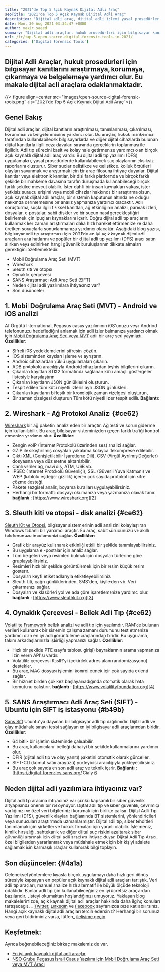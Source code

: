 ```yaml
---
title: "2021'de Top 5 Açık Kaynak Dijital Adli Araç" 
seoTitle: "2021'de Top 5 Açık Kaynak Dijital Adli Araç" 
description: "Dijital adli araç, dijital adli işlemi yasal prosedürler için basit ve kolay hale getirmeye yardımcı olur. Bu makalede açık kaynaklı dijital adli araçlar listelenmektedir." 
date: Mon, 30 Aug 2021 03:34:47 +0000
author: yasir saeed
summary: "Dijital adli araçlar, hukuk prosedürleri için bilgisayar kanıtlarını araştırmaya, korumaya, çıkarmaya ve belgelemeye yardımcı olur. Bu makale dijital adli araçlara odaklanmaktadır." 
url: /tr/top-5-open-source-digital-forensic-tools-in-2021/
categories: ['Digital Forensic Tools']
---
```


## Dijital Adli Araçlar, hukuk prosedürleri için bilgisayar kanıtlarını araştırmaya, korumaya, çıkarmaya ve belgelemeye yardımcı olur. Bu makale dijital adli araçlara odaklanmaktadır.

{{< figure align=center src="images/open-source-digital-forensic-tools.png" alt="2021'de Top 5 Açık Kaynak Dijital Adli Araç">}}


## **Genel Bakış** 
Dijital adli araçlar, dijital kanıtların araştırılması, tanımlanması, çıkarılması, korunması ve belgelenmesine yardımcı olur. Bu araçlar, hukuk mahkemesi tarafından kullanılabilecek bilgisayarlarda ve diğer dijital cihazlarda bulunan dijital kanıtlarla ilgili ceza davaları sırasında gerçeklerin toplanması ile ilgilidir. Adli tıp sürecini basit ve kolay hale getirmenize yardımcı olan birçok açık kaynaklı dijital adli araç vardır. Bu dijital adli tıp yazılımı (DFS) uygulamaları, yasal prosedürlerde kullanılabilecek suç olaylarının eksiksiz raporlarını oluşturur. Siber suçlar geliştikçe ve geliştikçe, kolluk örgütleri olayları savunmak ve araştırmak için bir araç filosuna ihtiyaç duyarlar.
Dijital kanıtlar veya elektronik kanıtlar, bir dizi farklı platformda ve birçok farklı şekilde bir mahkeme davasına tarafın duruşmada kullanabileceği birçok farklı şekilde mevcut olabilir. İster dahili bir insan kaynakları vakası, ister yetkisiz sunucu erişimi veya mobil cihazlar hakkında bir araştırma olsun, açık kaynak dijital adli araçlar, bir sistemin kaputunun altında ne olduğu hakkında derinlemesine bir analiz yapmanıza yardımcı olacaktır. Adli soruşturma, suçla ilgili fiziksel kanıtları, ağ etkinliğinin analizi, parmak izleri, dosyalar, e-postalar, sabit diskler ve bir suçun nasıl gerçekleştiğini belirlemek için ipuçları kaynaklarını içerir. Doğru dijital adli tıp araçlarını kullanmak her zaman araştırmaları daha hızlı hareket ettirmenize ve daha üretken sonuçlarla sonuçlanmanıza yardımcı olacaktır.
Aşağıdaki blog yazısı, bilgisayar adli tıp araştırması için 2021'de en iyi açık kaynak dijital adli araçların ana hatlarını ve popüler bir dijital adli tıp yazılımı (DFS) aracı satın alırken veya edinirken hangi güvenlik kuruluşlarının dikkate almaları gerektiğini özetlemektedir.
  * Mobil Doğrulama Araç Seti (MVT)
  * Wireshark
  * Sleuth kiti ve otopsi
  * Oynaklık çerçevesi
  * SANS Araştırmacı Adli Araç Seti (SIFT)
  * Neden dijital adli yazılımlara ihtiyacınız var?
  * Son düşünceler

## 1. Mobil Doğrulama Araç Seti (MVT) - Android ve iOS analizi
Af Örgütü International, Pegasus casus yazılımının iOS'unuzu veya Andriod telefonunuzu hedeflediğini anlamak için adli izler bulmanıza yardımcı olmak için [Mobil Doğrulama Araç Seti veya MVT][1] adlı bir araç seti yayınladı.
**Özellikler**:
  * Şifreli iOS yedeklemelerini şifresini çözün.
  * İOS sisteminden kayıtları işleme ve ayrıştırın.
  * Android cihazlardan yüklü uygulamaları çıkarın.
  * ADB protokolü aracılığıyla Android cihazlardan teşhis bilgilerini çıkarın.
  * Çıkarılan kayıtları STIX2 formatında sağlanan kötü amaçlı göstergeler listesiyle karşılaştırın.
  * Çıkarılan kayıtların JSON günlüklerini oluşturun.
  * Tespit edilen tüm kötü niyetli izlerin ayrı JSON günlükleri.
  * Çıkarılan kayıtların birleşik bir kronolojik zaman çizelgesi oluşturun,
  * Bir zaman çizelgesi oluşturun Tüm kötü niyetli izler tespit edilir.
**Bağlantı**:

## 2. Wireshark - Ağ Protokol Analizi {#ce62}

[Wireshark][2] bir ağ paketini analiz eden bir araçtır. Ağ testi ve sorun giderme için kullanılabilir. Bu araç, bilgisayar sisteminizden geçen farklı trafiği kontrol etmenize yardımcı olur.
**Özellikler**:
  * Zengin VoIP (İnternet Protokolü üzerinden ses) analizi sağlar.
  * GZIP ile sıkıştırılmış dosyaları yakalama kolayca dekomprese edilebilir.
  * Çıktı XML (Genişletilebilir İşaretleme Dili), CSV (Virgül Ayrılmış Değerler) dosyasına veya düz metne aktarılabilir.
  * Canlı veriler ağ, mavi diş, ATM, USB vb.
  * IPSEC (İnternet Protokolü Güvenliği), SSL (Güvenli Yuva Katmanı) ve WEP (kablolu eşdeğer gizlilik) içeren çok sayıda protokol için şifre çözme desteği.
  * Pakete sezgisel analiz, boyama kuralları uygulayabilirsiniz.
  * Herhangi bir formatta dosyayı okumanıza veya yazmanıza olanak tanır.
**bağlantı** : [https://www.wireshark.org][2]

## 3. Sleuth kiti ve otopsi - disk analizi {#ce62}

[Sleuth Kit ve Otopsi][3], bilgisayar sistemlerinin adli analizini kolaylaştıran Windows tabanlı bir yardımcı araçtır. Bu araç, sabit sürücünüzü ve akıllı telefonunuzu incelemenizi sağlar.
**Özellikler**:
  * Grafik bir arayüz kullanarak etkinliği etkili bir şekilde tanımlayabilirsiniz.
  * Bu uygulama e -postalar için analiz sağlar.
  * Tüm belgeleri veya resimleri bulmak için dosyaları türlerine göre gruplayabilirsiniz.
  * Resimleri hızlı bir şekilde görüntülemek için bir resim küçük resim gösterir.
  * Dosyaları keyfi etiket adlarıyla etiketleyebilirsiniz.
  * Sleuth kiti, çağrı günlüklerinden, SMS'den, kişilerden vb. Veri çıkarmanızı sağlar.
  * Dosyaları ve klasörleri yol ve ada göre işaretlemenize yardımcı olur.
**bağlantı** : [https://www.sleuthkit.org][3]

## 4. Oynaklık Çerçevesi - Bellek Adli Tıp {#ce62}

[Volatilite Framework][4] bellek analizi ve adli tıp için yazılımdır. RAM'de bulunan verileri kullanarak bir sistemin çalışma zamanı durumunu test etmenize yardımcı olan en iyi adli görüntüleme araçlarından biridir. Bu uygulama, takım arkadaşlarınızla işbirliği yapmanızı sağlar.
**Özellikler**:
  * Hızlı bir şekilde PTE (sayfa tablosu girişi) bayraklarının arama yapmanıza izin veren API'sı vardır.
  * Volatilite çerçevesi KaslR'yi (çekirdek adres alanı randomizasyonu) destekler.
  * Bu araç, MAC dosyası işlemini kontrol etmek için çok sayıda eklenti sağlar.
  * Bir hizmet birden çok kez başlayamadığında otomatik olarak hata komutunu çalıştırır.
**bağlantı** : [https://www.volatilityfoundation.org][4]

## 5. SANS Araştırmacı Adli Araç Seti (SIFT) - Ubuntu için SIFT iş istasyonu {#b49b}

[Sans Sift][5] Ubuntu'ya dayanan bir bilgisayar adli tıp dağılımıdır. Dijital adli ve olay müdahale sınavı tesisi sağlayan en iyi bilgisayar adli araçlarından biridir.
**Özellikler**:
  * 64 bitlik bir işletim sisteminde çalışabilir.
  * Bu araç, kullanıcıların belleği daha iyi bir şekilde kullanmalarına yardımcı olur.
  * DFIR (dijital adli tıp ve olay yanıtı) paketini otomatik olarak günceller.
  * SIFT-CLI (komut satırı arayüzü) yükleyicisi aracılığıyla yükleyebilirsiniz.
  * Bu araç çok sayıda en son adli araç ve teknik içerir.
**Bağlantı** : [https://digital-forensics.sans.org/ Cialy [6]

## Neden dijital adli yazılımlara ihtiyacınız var?
Dijital adli tıp aracına ihtiyacınız var çünkü kapsamlı bir siber güvenlik altyapısında önemli bir rol oynuyor. Dijital adli tıp ve siber güvenlik, çevrimiçi varlığınızı ve özel veri bilgilerinizi korumak için birlikte çalışır. Dijital Adli Tıp Yazılımı (DFS), güvenlik olayları bağlamında BT sistemlerini, yönlendiricileri veya sunucuları araştırmada uzmanlaşmıştır.
Dijital adli tıp, siber tehditleri tanımlamak için şirketler ve hukuk firmaları için yararlı olabilir. İşletmeniz, kimlik hırsızlığı, sahtekarlık ve diğer dijital suç riskini azaltarak siber güvenliği artırmak için dijital adli araçlara ihtiyaç duyar. Dijital Adli Tıp Aracı, özel bilgilerden yararlanmak veya müdahale etmek için bir kişiyi adalete sağlamak için karmaşık araçlar kullanarak bilgi toplayın.

## Son düşünceler: {#4a1a}

Geleneksel yöntemlere kıyasla birçok uygulamayı daha hızlı geri dönüş süresiyle kapsayan en popüler açık kaynaklı dijital adli araçları tartıştık. Veri adli tıp araçları, manuel analize hızlı alternatif ile büyük ölçüde teknoloji odaklıdır. Bunlar adli tıp için kullanabileceğiniz en iyi ücretsiz araçlardan bazılarıdır. Listeyi okumaktan hoşlandığınızı umuyoruz. Yaklaşan blog makalelerimizde, açık kaynak dijital adli araçlar hakkında daha ilginç konuları tartışacağız.
_ [Twitter][7], [LinkedIn][8] ve [Facebook][9] sayfamızda bize katılabilirsiniz. Hangi açık kaynaklı dijital adli araçları tercih edersiniz? Herhangi bir sorunuz veya geri bildiriminiz varsa, lütfen_ [iletişime geçin][10].

## Keşfetmek:
Ayrıca beğenebileceğiniz birkaç makalemiz de var.
  * [En iyi açık kaynaklı dijital adli araçlar][11]
  * [NSO Grubu Pegasus İsrail Casus Yazılımı için Mobil Doğrulama Araç Seti veya MVT Aracı][1]



[1]: https://products.containerize.com/digital-forensic-software/mvt/
[2]: https://www.wireshark.org/
[3]: https://www.sleuthkit.org/
[4]: https://www.volatilityfoundation.org/
[5]: https://www.sans.org/tools/sift-workstation/
[6]: https://digital-forensics.sans.org/community/downloads/
[7]: https://twitter.com/containerize_co
[8]: https://www.linkedin.com/company/containerize/
[9]: http://facebook.com/containerize
[10]: mailto:yasir.saeed@aspose.com
[11]: https://products.containerize.com/digital-forensic-software/
